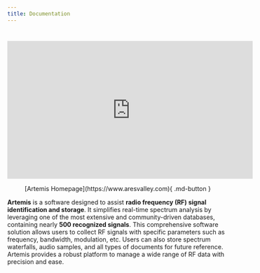 ```yaml
---
title: Documentation
---
```

#

<div align="center">
    <iframe width="560" height="315" src="https://www.youtube.com/embed/W_8Y_4FvoHI?si=0hBqRnxnzCUWmTxK" title="YouTube video player" frameborder="0" allow="accelerometer; autoplay; clipboard-write; encrypted-media; gyroscope; picture-in-picture; web-share" referrerpolicy="strict-origin-when-cross-origin" allowfullscreen></iframe>
</div>

<p align="center" markdown>
    [Artemis Homepage](https://www.aresvalley.com){ .md-button }
</p>

**Artemis** is a software designed to assist **radio frequency (RF) signal identification and storage**. It simplifies real-time spectrum analysis by leveraging one of the most extensive and community-driven databases, containing nearly **500 recognized signals**. This comprehensive software solution allows users to collect RF signals with specific parameters such as frequency, bandwidth, modulation, etc. Users can also store spectrum waterfalls, audio samples, and all types of documents for future reference. Artemis provides a robust platform to manage a wide range of RF data with precision and ease.

